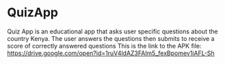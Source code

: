# QuizApp
Quiz App is an educational app that asks user specific questions about the country Kenya.
The user answers the questions then submits to receive a score of correctly answered questions
This is the link to the APK file: https://drive.google.com/open?id=1ruV4ldAZ3FAlm5_fexBpomev1iAFL-Sh
